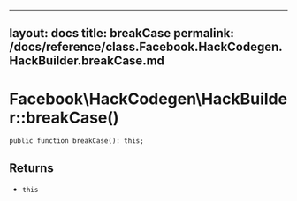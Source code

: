 
***

layout: docs
title: breakCase
permalink: /docs/reference/class.Facebook.HackCodegen.HackBuilder.breakCase.md
---







# Facebook\\HackCodegen\\HackBuilder::breakCase()




``` Hack
public function breakCase(): this;
```




## Returns




* ` this `